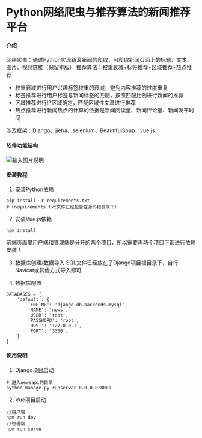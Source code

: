 # Python网络爬虫与推荐算法的新闻推荐平台

#### 介绍
网络爬虫：通过Python实现新浪新闻的爬取，可爬取新闻页面上的标题、文本、图片、视频链接（保留排版）
推荐算法：权重衰减+标签推荐+区域推荐+热点推荐


- 权重衰减进行用户兴趣标签权重的衰减，避免内容推荐的过度重复
- 标签推荐进行用户标签与新闻标签的匹配，按照匹配比例进行新闻的推荐
- 区域推荐进行IP区域确定，匹配区域性文章进行推荐
- 热点推荐进行新闻热点的计算的依据是新闻阅读量、新闻评论量、新闻发布时间



涉及框架：Django、jieba、selenium、BeautifulSoup、vue.js

#### 软件功能结构
![输入图片说明](https://images.gitee.com/uploads/images/2021/0521/115103_525fc802_5294263.png "功能结构图.png")


#### 安装教程

1.  安装Python依赖

```
pip install -r requirements.txt
#（requirements.txt文件已经包含在源码根目录下）
```

2.  安装Vue.js依赖

```
npm install
```
前端页面里用户端和管理端是分开的两个项目，所以需要再两个项目下都进行依赖安装！

3.  数据库创建/数据导入
SQL文件已经放在了Django项目根目录下，自行Navicat或其他方式导入即可

4.  数据库配置

```
DATABASES = {
    'default': {
        'ENGINE': 'django.db.backends.mysql',
        'NAME': 'news',
        'USER': 'root',
        'PASSWORD': 'root',
        'HOST': '127.0.0.1',
        'PORT': '3306',
    }
}
```


#### 使用说明

1.  Django项目启动

```
# 进入newsapi的目录
python manage.py runserver 0.0.0.0:8000
```

2.  Vue项目启动


```
//用户端
npm run dev 
//管理端
npm run serve
```

